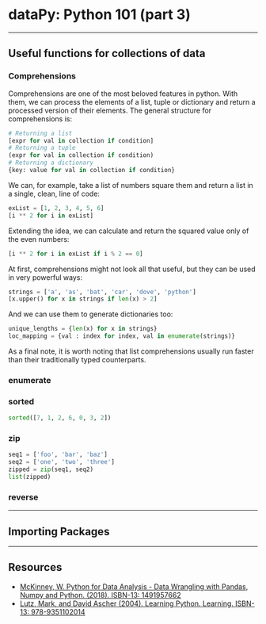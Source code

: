# dataPy: Python 101 (part 3)

<hr>

## Useful functions for collections of data

### Comprehensions

Comprehensions are one of the most beloved features in python. With them, we can process the elements of a list, tuple or dictionary and return a processed version of their elements. The general structure for comprehensions is:

```python
# Returning a list
[expr for val in collection if condition]
# Returning a tuple
(expr for val in collection if condition)
# Returning a dictionary
{key: value for val in collection if condition}
```

We can, for example, take a list of numbers square them and return a list in a single, clean, line of code:

```python
exList = [1, 2, 3, 4, 5, 6]
[i ** 2 for i in exList]
```

Extending the idea, we can calculate and return the squared value only of the even numbers:

```python
[i ** 2 for i in exList if i % 2 == 0]
```

At first, comprehensions might not look all that useful, but they can be used in very powerful ways:

```python
strings = ['a', 'as', 'bat', 'car', 'dove', 'python']
[x.upper() for x in strings if len(x) > 2]
```

And we can use them to generate dictionaries too:

```python
unique_lengths = {len(x) for x in strings}
loc_mapping = {val : index for index, val in enumerate(strings)}
```

As a final note, it is worth noting that list comprehensions usually run faster than their traditionally typed counterparts.

### enumerate

### sorted

```python
sorted([7, 1, 2, 6, 0, 3, 2])
```

### zip

```python
seq1 = ['foo', 'bar', 'baz']
seq2 = ['one', 'two', 'three']
zipped = zip(seq1, seq2)
list(zipped)
```

### reverse

<hr>

## Importing Packages

<hr>

##  Resources

* [McKinney, W. Python for Data Analysis - Data Wrangling with Pandas, Numpy and Python. (2018). ISBN-13: 1491957662](https://www.amazon.com/Python-Data-Analysis-Wrangling-IPython/dp/1491957662/ref=asc_df_1491957662/?tag=hyprod-20&linkCode=df0&hvadid=312140868236&hvpos=1o1&hvnetw=g&hvrand=6431209822672155744&hvpone=&hvptwo=&hvqmt=&hvdev=c&hvdvcmdl=&hvlocint=&hvlocphy=9032076&hvtargid=pla-396828636441&psc=1)
* [Lutz, Mark, and David Ascher (2004). Learning Python. Learning. ISBN-13: 978-9351102014](http://books.google.com/books?hl=en&amp;lr=&amp;id=ftA0yk1Z92wC&amp;oi=fnd&amp;pg=PT16&amp;dq=Learning+Python&amp;ots=FzKMS8tOZC&amp;sig=2ZEqAODN6tUtsrczbwbqKeTSp60)
